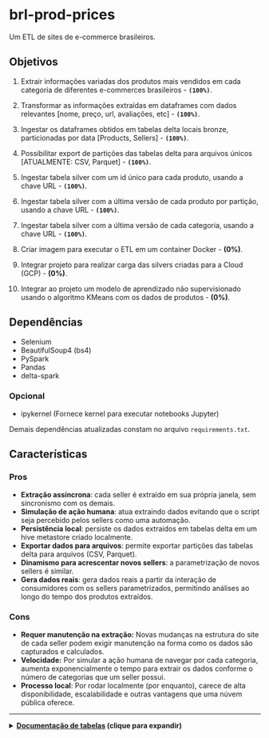 # brl-prod-prices

Um ETL de sites de e-commerce brasileiros.

## Objetivos

1. Extrair informações variadas dos produtos mais vendidos em cada categoria de diferentes e-commerces brasileiros - **```(100%)```**.

2. Transformar as informações extraídas em dataframes com dados relevantes [nome, preço, url, avaliações, etc] - **```(100%)```**.
3. Ingestar os dataframes obtidos em tabelas delta locais bronze, particionadas por data [Products, Sellers] - **```(100%)```**.
4. Possibilitar export de partições das tabelas delta para arquivos únicos [ATUALMENTE: CSV, Parquet] - **```(100%)```**.
5. Ingestar tabela silver com um id único para cada produto, usando a chave URL - **```(100%)```**.
6. Ingestar tabela silver com a última versão de cada produto por partição, usando a chave URL - **```(100%)```**.
7. Ingestar tabela silver com a última versão de cada categoria, usando a chave URL - **```(100%)```**.
8. Criar imagem para executar o ETL em um container Docker - **(0%)**.
9. Integrar projeto para realizar carga das silvers criadas para a Cloud (GCP) - **(0%)**.
10. Integrar ao projeto um modelo de aprendizado não supervisionado usando o algoritmo KMeans com os dados de produtos - **(0%)**.

## Dependências

- Selenium
- BeautifulSoup4 (bs4)
- PySpark
- Pandas
- delta-spark

### Opcional

- ipykernel (Fornece kernel para executar notebooks Jupyter)

Demais dependências atualizadas constam no arquivo ```requirements.txt```.

## Características

### Pros

- **Extração assíncrona**: cada seller é extraído em sua própria janela, sem sincronismo com os demais.
- **Simulação de ação humana**: atua extraindo dados evitando que o script seja percebido pelos sellers como uma automação.
- **Persistência local**: persiste os dados extraídos em tabelas delta em um hive metastore criado localmente.
- **Exportar dados para arquivos**: permite exportar partições das tabelas delta para arquivos (CSV, Parquet).
- **Dinamismo para acrescentar novos sellers**: a parametrização de novos sellers é similar.
- **Gera dados reais**: gera dados reais a partir da interação de consumidores com os sellers parametrizados, permitindo análises ao longo do tempo dos produtos extraídos.


### Cons

- **Requer manutenção na extração:** Novas mudanças na estrutura do site de cada seller podem exigir manutenção na forma como os dados são capturados e calculados.
- **Velocidade:** Por simular a ação humana de navegar por cada categoria, aumenta exponencialmente o tempo para extrair os dados conforme o número de categorias que um seller possui.
- **Processo local**: Por rodar localmente (por enquanto), carece de alta disponibilidade, escalabilidade e outras vantagens que uma núvem pública oferece.

---
<details>
<summary> <b><u>Documentação de tabelas</u> (clique para expandir)</b>  </summary> 

## Sellers

### Lista de sellers lidos (updated: 07/04/25)
- Zoom
- Magazine Luiza
- Mercado Livre

## Tabelas

As tabelas são salvas utilizando delta-spark, criando-se na raíz do repositório um armazenamento Hive Metastore.


### Camada Bronze (b_prod_prices)

#### Produtos (b_prod_prices.b_products)

```Tabela de origem dos produtos extraídos de cada seller.```

| Nome | Tipo | Descrição | Default | Origem
| --- | --- | --- | --- | ---
| id | string | Id único da ingestão de cada produto | - | Gerado ao ser ingestado
| name | string | Nome do produto | - | Web scraping
| url | string | Link para a página do produto | - | Web scraping
| category | string | Categoria definida pelo próprio e-commerce | - | Web scraping
| price_in_cash | double | Preço à vista | - | Web scraping
| price_in_installments | double | Preço parcelado | -999 | Web scraping ou  calculado
| installments_num | int | Número de parcelas possíveis | 0 | Web scraping
| installments_value | double | Valor da parcela | -999 | Web scraping ou calculado
| img | string | Link para a imagem do produto | null | Web scraping
| seller | string | Nome do e-commerce em que o produto foi extraído | - | Atribuído automaticamente
| rating | double | Nota de avaliação do produto | -999 | Web scraping
| rating_users | int | Quantidade de usuários que avaliaram o produto | 0 | Web scraping
| position | int | Posição do produto nos mais vendidos da categoria em que se encontra | - | Gerado ao ser ingestado
| dt_refe_crga | string | Data da ingestão | - | Gerado em tempo de carga
| dh_exec | timestamp | Data e hora da ingestão | - | Gerado em tempo de carga

**Características**

- **Chaves**: url + dh_exec
- **Schema**: MergeSchema
- **Modo de carga**: Append
- **Partição**: dt_refe_crga

----

#### Sellers (b_prod_prices.b_sellers)

```Tabela de origem dos sellers parametrizados e suas respectivas categorias obtidas.```

| Nome | Tipo | Descrição | Default | Origem
| --- | --- | --- | --- | ---
| id | string | Id único do vendedor | - | Arquivo de parâmetros
| name | string | Nome do vendedor | - | Arquivo de parâmetros
| url | array(array(string)) | Links específicos para extração dos produtos e categorias do vendedor | - | Arquivo de parâmetros
| categories | array(map(string,string)) | Categoria definida pelo próprio e-commerce | - | Web scraping
| dt_refe_crga | string | Data da ingestão | - | Gerado em tempo de carga
| dh_exec | timestamp | Data e hora da ingestão | - | Gerado em tempo de carga

**Características**

- **Chaves**: id + dh_exec
- **Schema**: MergeSchema
- **Modo de carga**: Overwrite (partição)
- **Partição**: dt_refe_crga

----

### Silver (s_last_ver_products_table)

```Tabela visão produto. Exibe sempre a última versão de cada produto e suas respectivas informações.```

| Nome | Tipo | Descrição | Default | Origem
| --- | --- | --- | --- | ---
| DS_URL | string | URL do produto | - | Gerado na origem
| ID_ORIGIN | string | Id de ingestão do produto | - | Gerado na origem
| NM_PRODUCT | string | Nome do produto | - | Gerado na origem
| DS_IMG | string | Categoria definida pelo próprio e-commerce | - | Gerado na origem
| DS_CATEGORY | string | Categoria definida pelo próprio e-commerce | - | Gerado na origem
| VL_CASH | double | Preço à vista | - | Gerado na origem
| VL_INSTALLMENTS | double | Preço parcelado | - | Gerado na origem
| NR_INSTALLMENTS | int | Número de parcelas possíveis | - | Gerado na origem
| VL_SINGLE_INSTALLMENT | double | Valor da parcela | - | Gerado na origem
| NM_SELLER | string | Nome do e-commerce em que o produto foi extraído | - | Gerado na origem
| VL_RATING | double | Nota de avaliação do produto | - | Gerado na origem
| QT_RATING_USERS | int | Quantidade de usuários que avaliaram o produto | - | Gerado na origem
| NR_POSITION | int | Posição do produto nos mais vendidos da categoria em que se encontra | - | Gerado na origem
| dt_refe_crga | string | Data da ingestão | - | Gerado em tempo de carga
| dh_exec | timestamp | Data e hora da ingestão | - | Gerado em tempo de carga

**Características**

- **Chaves**: ID_CATALOG
- **Schema**: MergeSchema
- **Modo de carga**: Overwrite (partição)
- **Partição**: dt_refe_crga
- **Origem**: b_products
- **Tipos de carga**: Full

----


### Silver (s_catalog_products)

```Tabela visão produto sumarizada. Define um uuid para cada produto já ingestado em algum momento na origem.```

| Nome | Tipo | Descrição | Default | Origem
| --- | --- | --- | --- | ---
| ID_ORIGIN | string | Id de ingestão do produto | - | Gerado na origem
| NM_PRODUCT | string | Nome do produto | - | Gerado na origem
| DS_URL | string | URL do produto | - | Gerado na origem
| DS_IMG | string | URL da imagem do produto | - | Gerado na origem
| ID_CATALOG | string | UUID único do produto | - | Gerado em tempo de carga
| dt_refe_crga | string | Data da ingestão | - | Gerado em tempo de carga
| dh_exec | timestamp | Data e hora da ingestão | - | Gerado em tempo de carga

**Características**

- **Chaves**: ID_CATALOG
- **Schema**: MergeSchema
- **Modo de carga**: Overwrite (partição)
- **Partição**: dt_refe_crga
- **Origem**: b_products
- **Tipos de carga**: Full

----

### Silver (s_catalog_products)

```Tabela visão categoria-seller. Criada a partir das estruturas de categorias de cada seller na origem.```

| Nome | Tipo | Descrição | Default | Origem
| --- | --- | --- | --- | ---
| ID_CATEGORY | string | Id sequencial único para cada categoria | - | Gerado em tempo de carga
| DS_CATEGORY | string | Descrição da categoria | - | Gerado na origem
| NM_SELLER | string | Nome do e-commerce em que o produto foi extraído | - | Gerado na origem
| DS_URL | string | URL da categoria | - | Gerado na origem
| DH_ORIGIN_EXEC | timestamp | Data e hora da última ingestão da categoria na origem | - | Gerado na origem
| dt_refe_crga | string | Data da ingestão | - | Gerado em tempo de carga
| dh_exec | timestamp | Data e hora da ingestão | - | Gerado em tempo de carga

**Características**

- **Chaves**: ID_CATEGORY
- **Schema**: MergeSchema
- **Modo de carga**: Overwrite (partição)
- **Partição**: dt_refe_crga
- **Origem**: b_products
- **Tipos de carga**: 
    - **Full** (total)
    - **Incremental** (comparativo entre última partição salva VS tempo de execução)
    
----



</details>